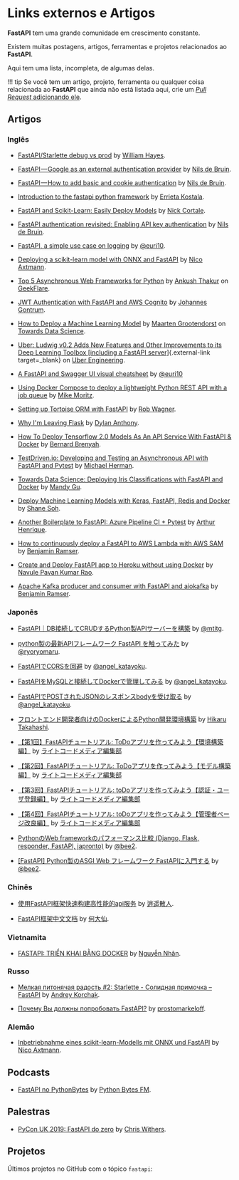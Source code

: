 # Links externos e Artigos

**FastAPI** tem uma grande comunidade em crescimento constante.

Existem muitas postagens, artigos, ferramentas e projetos relacionados ao **FastAPI**.

Aqui tem uma lista, incompleta, de algumas delas.

!!! tip
    Se você tem um artigo, projeto, ferramenta ou qualquer coisa relacionada ao **FastAPI** que ainda não está listada aqui, crie um <a href="https://github.com/tiangolo/fastapi/edit/master/docs/external-links.md" class="external-link" target="_blank">_Pull Request_ adicionando ele</a>.

## Artigos

### Inglês

* <a href="https://medium.com/@williamhayes/fastapi-starlette-debug-vs-prod-5f7561db3a59" class="external-link" target="_blank">FastAPI/Starlette debug vs prod</a> by <a href="https://medium.com/@williamhayes" class="external-link" target="_blank">William Hayes</a>.

* <a href="https://medium.com/data-rebels/fastapi-google-as-an-external-authentication-provider-3a527672cf33" class="external-link" target="_blank">FastAPI — Google as an external authentication provider</a> by <a href="https://medium.com/@nils_29588" class="external-link" target="_blank">Nils de Bruin</a>.

* <a href="https://medium.com/data-rebels/fastapi-how-to-add-basic-and-cookie-authentication-a45c85ef47d3" class="external-link" target="_blank">FastAPI — How to add basic and cookie authentication</a> by <a href="https://medium.com/@nils_29588" class="external-link" target="_blank">Nils de Bruin</a>.

* <a href="https://dev.to/errietta/introduction-to-the-fastapi-python-framework-2n10" class="external-link" target="_blank">Introduction to the fastapi python framework</a> by <a href="https://dev.to/errietta" class="external-link" target="_blank">Errieta Kostala</a>.

* <a href="http://nickc1.github.io/api,/scikit-learn/2019/01/10/scikit-fastapi.html" class="external-link" target="_blank">FastAPI and Scikit-Learn: Easily Deploy Models</a> by <a href="http://nickc1.github.io/" class="external-link" target="_blank">Nick Cortale</a>.

* <a href="https://medium.com/data-rebels/fastapi-authentication-revisited-enabling-api-key-authentication-122dc5975680" class="external-link" target="_blank">FastAPI authentication revisited: Enabling API key authentication</a> by <a href="https://medium.com/@nils_29588" class="external-link" target="_blank">Nils de Bruin</a>.

* <a href="https://blog.bartab.fr/fastapi-logging-on-the-fly/" class="external-link" target="_blank">FastAPI, a simple use case on logging</a> by <a href="https://blog.bartab.fr/" class="external-link" target="_blank">@euri10</a>.

* <a href="https://medium.com/@nico.axtmann95/deploying-a-scikit-learn-model-with-onnx-und-fastapi-1af398268915" class="external-link" target="_blank">Deploying a scikit-learn model with ONNX and FastAPI</a> by <a href="https://www.linkedin.com/in/nico-axtmann" class="external-link" target="_blank">Nico Axtmann</a>.

* <a href="https://geekflare.com/python-asynchronous-web-frameworks/" class="external-link" target="_blank">Top 5 Asynchronous Web Frameworks for Python</a> by <a href="https://geekflare.com/author/ankush/" class="external-link" target="_blank">Ankush Thakur</a> on <a href="https://geekflare.com" class="external-link" target="_blank">GeekFlare</a>.

* <a href="https://medium.com/@gntrm/jwt-authentication-with-fastapi-and-aws-cognito-1333f7f2729e" class="external-link" target="_blank">JWT Authentication with FastAPI and AWS Cognito</a> by <a href="https://twitter.com/gntrm" class="external-link" target="_blank">Johannes Gontrum</a>.

* <a href="https://towardsdatascience.com/how-to-deploy-a-machine-learning-model-dc51200fe8cf" class="external-link" target="_blank">How to Deploy a Machine Learning Model</a> by <a href="https://www.linkedin.com/in/mgrootendorst/" class="external-link" target="_blank">Maarten Grootendorst</a> on <a href="https://towardsdatascience.com/" class="external-link" target="_blank">Towards Data Science</a>.

* [Uber: Ludwig v0.2 Adds New Features and Other Improvements to its Deep Learning Toolbox [including a FastAPI server]](https://eng.uber.com/ludwig-v0-2/){.external-link target=_blank} on <a href="https://eng.uber.com" class="external-link" target="_blank">Uber Engineering</a>.

* <a href="https://gitlab.com/euri10/fastapi_cheatsheet" class="external-link" target="_blank">A FastAPI and Swagger UI visual cheatsheet</a> by <a href="https://gitlab.com/euri10" class="external-link" target="_blank">@euri10</a>

* <a href="https://medium.com/@mike.p.moritz/using-docker-compose-to-deploy-a-lightweight-python-rest-api-with-a-job-queue-37e6072a209b" class="external-link" target="_blank">Using Docker Compose to deploy a lightweight Python REST API with a job queue</a> by <a href="https://medium.com/@mike.p.moritz" class="external-link" target="_blank">Mike Moritz</a>.

* <a href="https://robwagner.dev/tortoise-fastapi-setup/" class="external-link" target="_blank">Setting up Tortoise ORM with FastAPI</a> by <a href="https://robwagner.dev/" class="external-link" target="_blank">Rob Wagner</a>.

* <a href="https://dev.to/dbanty/why-i-m-leaving-flask-3ki6" class="external-link" target="_blank">Why I'm Leaving Flask</a> by <a href="https://dev.to/dbanty" class="external-link" target="_blank">Dylan Anthony</a>.

* <a href="https://medium.com/python-data/how-to-deploy-tensorflow-2-0-models-as-an-api-service-with-fastapi-docker-128b177e81f3" class="external-link" target="_blank">How To Deploy Tensorflow 2.0 Models As An API Service With FastAPI & Docker</a> by <a href="https://medium.com/@bbrenyah" class="external-link" target="_blank">Bernard Brenyah</a>.

* <a href="https://testdriven.io/blog/fastapi-crud/" class="external-link" target="_blank">TestDriven.io: Developing and Testing an Asynchronous API with FastAPI and Pytest</a> by <a href="https://testdriven.io/authors/herman/" class="external-link" target="_blank">Michael Herman</a>.

* <a href="https://towardsdatascience.com/deploying-iris-classifications-with-fastapi-and-docker-7c9b83fdec3a" class="external-link" target="_blank">Towards Data Science: Deploying Iris Classifications with FastAPI and Docker</a> by <a href="https://towardsdatascience.com/@mandygu" class="external-link" target="_blank">Mandy Gu</a>.

* <a href="https://medium.com/analytics-vidhya/deploy-machine-learning-models-with-keras-fastapi-redis-and-docker-4940df614ece" class="external-link" target="_blank">Deploy Machine Learning Models with Keras, FastAPI, Redis and Docker</a> by <a href="https://medium.com/@shane.soh" class="external-link" target="_blank">Shane Soh</a>.

* <a href="https://medium.com/@arthur393/another-boilerplate-to-fastapi-azure-pipeline-ci-pytest-3c8d9a4be0bb" class="external-link" target="_blank">Another Boilerplate to FastAPI: Azure Pipeline CI + Pytest</a> by <a href="https://twitter.com/arthurheinrique" class="external-link" target="_blank">Arthur Henrique</a>.

* <a href="https://iwpnd.pw/articles/2020-01/deploy-fastapi-to-aws-lambda" class="external-link" target="_blank">How to continuously deploy a FastAPI to AWS Lambda with AWS SAM</a> by <a href="https://iwpnd.pw" class="external-link" target="_blank">Benjamin Ramser</a>.

* <a href="https://www.tutlinks.com/create-and-deploy-fastapi-app-to-heroku/" class="external-link" target="_blank">Create and Deploy FastAPI app to Heroku without using Docker</a> by <a href="https://www.linkedin.com/in/navule/" class="external-link" target="_blank">Navule Pavan Kumar Rao</a>.

* <a href="https://iwpnd.pw/articles/2020-03/apache-kafka-fastapi-geostream" class="external-link" target="_blank">Apache Kafka producer and consumer with FastAPI and aiokafka</a> by <a href="https://iwpnd.pw" class="external-link" target="_blank">Benjamin Ramser</a>.

### Japonês

* <a href="https://qiita.com/mtitg/items/47770e9a562dd150631d" class="external-link" target="_blank">FastAPI｜DB接続してCRUDするPython製APIサーバーを構築</a> by <a href="https://qiita.com/mtitg" class="external-link" target="_blank">@mtitg</a>.

* <a href="https://qiita.com/ryoryomaru/items/59958ed385b3571d50de" class="external-link" target="_blank">python製の最新APIフレームワーク FastAPI を触ってみた</a> by <a href="https://qiita.com/ryoryomaru" class="external-link" target="_blank">@ryoryomaru</a>.

* <a href="https://qiita.com/angel_katayoku/items/0e1f5dbbe62efc612a78" class="external-link" target="_blank">FastAPIでCORSを回避</a> by <a href="https://qiita.com/angel_katayoku" class="external-link" target="_blank">@angel_katayoku</a>.

* <a href="https://qiita.com/angel_katayoku/items/4fbc1a4e2b33fa2237d2" class="external-link" target="_blank">FastAPIをMySQLと接続してDockerで管理してみる</a> by <a href="https://qiita.com/angel_katayoku" class="external-link" target="_blank">@angel_katayoku</a>.

* <a href="https://qiita.com/angel_katayoku/items/8a458a8952f50b73f420" class="external-link" target="_blank">FastAPIでPOSTされたJSONのレスポンスbodyを受け取る</a> by <a href="https://qiita.com/angel_katayoku" class="external-link" target="_blank">@angel_katayoku</a>.

* <a href="https://qiita.com/hikarut/items/b178af2e2440c67c6ac4" class="external-link" target="_blank">フロントエンド開発者向けのDockerによるPython開発環境構築</a> by <a href="https://qiita.com/hikarut" class="external-link" target="_blank">Hikaru Takahashi</a>.

* <a href="https://rightcode.co.jp/blog/information-technology/fastapi-tutorial-todo-apps-environment" class="external-link" target="_blank">【第1回】FastAPIチュートリアル: ToDoアプリを作ってみよう【環境構築編】</a> by <a href="https://rightcode.co.jp/author/jun" class="external-link" target="_blank">ライトコードメディア編集部</a>

* <a href="https://rightcode.co.jp/blog/information-technology/fastapi-tutorial-todo-apps-model-building" class="external-link" target="_blank">【第2回】FastAPIチュートリアル: ToDoアプリを作ってみよう【モデル構築編】</a> by <a href="https://rightcode.co.jp/author/jun" class="external-link" target="_blank">ライトコードメディア編集部</a>

* <a href="https://rightcode.co.jp/blog/information-technology/fastapi-tutorial-todo-apps-authentication-user-registration" class="external-link" target="_blank">【第3回】FastAPIチュートリアル: toDoアプリを作ってみよう【認証・ユーザ登録編】</a> by <a href="https://rightcode.co.jp/author/jun" class="external-link" target="_blank">ライトコードメディア編集部</a>

* <a href="https://rightcode.co.jp/blog/information-technology/fastapi-tutorial-todo-apps-admin-page-improvement" class="external-link" target="_blank">【第4回】FastAPIチュートリアル: toDoアプリを作ってみよう【管理者ページ改良編】</a> by <a href="https://rightcode.co.jp/author/jun" class="external-link" target="_blank">ライトコードメディア編集部</a>

* <a href="https://qiita.com/bee2/items/0ad260ab9835a2087dae" class="external-link" target="_blank">PythonのWeb frameworkのパフォーマンス比較 (Django, Flask, responder, FastAPI, japronto)</a> by <a href="https://qiita.com/bee2" class="external-link" target="_blank">@bee2</a>.

* <a href="https://qiita.com/bee2/items/75d9c0d7ba20e7a4a0e9" class="external-link" target="_blank">[FastAPI] Python製のASGI Web フレームワーク FastAPIに入門する</a> by <a href="https://qiita.com/bee2" class="external-link" target="_blank">@bee2</a>.

### Chinês

* <a href="https://cloud.tencent.com/developer/article/1431448" class="external-link" target="_blank">使用FastAPI框架快速构建高性能的api服务</a> by <a href="https://cloud.tencent.com/developer/user/5471722" class="external-link" target="_blank">逍遥散人</a>.

* <a href="https://wxq0309.github.io/" class="external-link" target="_blank">FastAPI框架中文文档</a> by <a href="https://wxq0309.github.io/" class="external-link" target="_blank">何大仙</a>.

### Vietnamita

* <a href="https://fullstackstation.com/fastapi-trien-khai-bang-docker/" class="external-link" target="_blank">FASTAPI: TRIỂN KHAI BẰNG DOCKER</a> by <a href="https://fullstackstation.com/author/figonking/" class="external-link" target="_blank">Nguyễn Nhân</a>.

### Russo

* <a href="https://habr.com/ru/post/454440/" class="external-link" target="_blank">Мелкая питонячая радость #2: Starlette - Солидная примочка – FastAPI</a> by <a href="https://habr.com/ru/users/57uff3r/" class="external-link" target="_blank">Andrey Korchak</a>.

* <a href="https://habr.com/ru/post/478620/" class="external-link" target="_blank">Почему Вы должны попробовать FastAPI?</a> by <a href="https://github.com/prostomarkeloff" class="external-link" target="_blank">prostomarkeloff</a>.

### Alemão

* <a href="https://blog.codecentric.de/2019/08/inbetriebnahme-eines-scikit-learn-modells-mit-onnx-und-fastapi/" class="external-link" target="_blank">Inbetriebnahme eines scikit-learn-Modells mit ONNX und FastAPI</a> by <a href="https://twitter.com/_nicoax" class="external-link" target="_blank">Nico Axtmann</a>.

## Podcasts

* <a href="https://pythonbytes.fm/episodes/show/123/time-to-right-the-py-wrongs?time_in_sec=855" class="external-link" target="_blank">FastAPI no PythonBytes</a> by <a href="https://pythonbytes.fm/" class="external-link" target="_blank">Python Bytes FM</a>.

## Palestras

* <a href="https://www.youtube.com/watch?v=3DLwPcrE5mA" class="external-link" target="_blank">PyCon UK 2019: FastAPI do zero</a> by <a href="https://twitter.com/chriswithers13" class="external-link" target="_blank">Chris Withers</a>.

## Projetos

Últimos projetos no GitHub com o tópico `fastapi`:

<div class="github-topic-projects">
</div>

